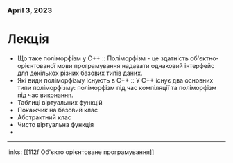### April 3, 2023

# Лекція

- Що таке поліморфізм у C++ :: Поліморфізм - це здатність об'єктно-орієнтованої мови програмування надавати однаковий інтерфейс для декількох різних базових типів даних.
- Які види поліморфізму існують в C++ :: У C++ існує два основних типи поліморфізму: поліморфізм під час компіляції та поліморфізм під час виконання.
- Таблиці віртуальних функцій
- Покажчик на базовий клас
- Абстрактний клас
- Чисто віртуальна функція
- 


---

links: [[112f Об'єкто орієнтоване програмування]]


